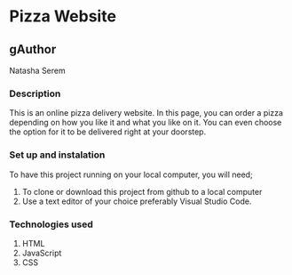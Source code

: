 # Pizza Website
## gAuthor
Natasha Serem
### Description
This is an online pizza delivery website. In this page, you can order a pizza depending on how you like it and what you like on it. You can even choose the option for it to be delivered right at your doorstep.
### Set up and instalation
To have this project running on your local computer, you will need;
1. To clone or download this project from github to a local computer
1. Use a text editor of your choice preferably Visual Studio Code.
### Technologies used
1. HTML
1. JavaScript
1. CSS